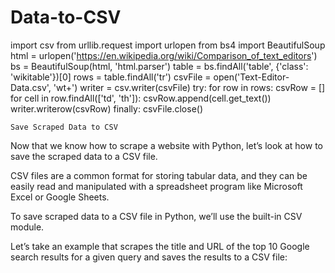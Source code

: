 # Data-to-CSV
import csv
from urllib.request import urlopen
from bs4 import BeautifulSoup
html = urlopen('https://en.wikipedia.org/wiki/Comparison_of_text_editors')
bs = BeautifulSoup(html, 'html.parser')
table = bs.findAll('table', {'class': 'wikitable'})[0]
rows = table.findAll('tr')
csvFile = open('Text-Editor-Data.csv', 'wt+')
writer = csv.writer(csvFile)
try:
    for row in rows:
        csvRow = []
        for cell in row.findAll(['td', 'th']):
            csvRow.append(cell.get_text())
            writer.writerow(csvRow)
finally:
    csvFile.close()

    Save Scraped Data to CSV
Now that we know how to scrape a website with Python, let’s look at how to save the scraped data to a CSV file.

CSV files are a common format for storing tabular data, and they can be easily read and manipulated with a spreadsheet program like Microsoft Excel or Google Sheets.

To save scraped data to a CSV file in Python, we’ll use the built-in CSV module.

Let’s take an example that scrapes the title and URL of the top 10 Google search results for a given query and saves the results to a CSV file:
